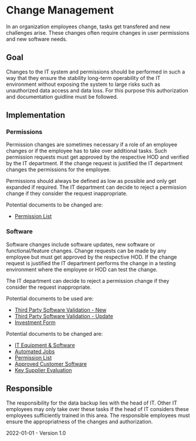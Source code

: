 # Change Management

In an organization employees change, tasks get transfered and new challenges arise. These changes often require changes in user permissions and new software needs.

## Goal

Changes to the IT system and permissions should be performed in such a way that they ensure the stability long-term operability of the IT environment without exposing the system to large risks such as unauthorized data access and data loss. For this purpose this authorization and documentation guidline must be followed.

## Implementation

### Permissions

Permission changes are sometimes necessary if a role of an employee changes or if the employee has to take over additional tasks. Such permission requests must get approved by the respective HOD and verified by the IT department. If the change request is justified the IT department changes the permissions for the employee.

Permissions should always be defined as low as possible and only get expanded if required. The IT department can decide to reject a permission change if they consider the request inappropriate.

Potential documents to be changed are:

* [Permission List](../../Processes/IT/Permission%20List.md)

### Software

Software changes include software updates, new software or functional/feature changes. Change requests can be made by any employee but must get approved by the respective HOD. If the change request is justified the IT department performs the change in a testing environment where the employee or HOD can test the change.

The IT department can decide to reject a permission change if they consider the request inappropriate.

Potential documents to be used are:

* [Third Party Software Validation - New](../../Processes/IT/Third%20Party%20Software%20Validation%20-%20New.md)
* [Third Party Software Validation - Update](../../Processes/IT/Third%20Party%20Software%20Validation%20-%20New.md)
* [Investment Form](../../Processes/Purchase/Investment%20Form.md)

Potential documents to be changed are:

* [IT Equipment & Software](../../Processes/IT/IT%20Equipment%20&%20Software.md)
* [Automated Jobs](../../Processes/IT/Automated%20Jobs.md)
* [Permission List](../../Processes/IT/Permission%20List.md)
* [Approved Customer Software](../../Processes/Support/Approved%20Customer%20Software.md)
* [Key Supplier Evaluation](../../Processes/Purchase/Key%20Supplier%20Evaluation.md)

## Responsible

The responsibility for the data backup lies with the head of IT. Other IT employees may only take over these tasks if the head of IT considers these employees sufficiently trained in this area. The responsible employees must ensure the appropriatness of the changes and authorization.

2022-01-01 - Version 1.0
